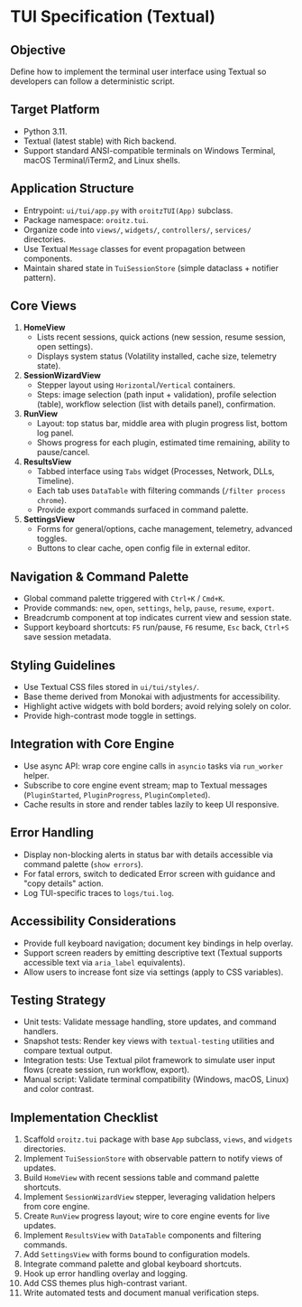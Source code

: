 # TUI Specification (Textual)

## Objective

Define how to implement the terminal user interface using Textual so developers can follow a deterministic script.

## Target Platform

- Python 3.11.
- Textual (latest stable) with Rich backend.
- Support standard ANSI-compatible terminals on Windows Terminal, macOS Terminal/iTerm2, and Linux shells.

## Application Structure

- Entrypoint: `ui/tui/app.py` with `oroitzTUI(App)` subclass.
- Package namespace: `oroitz.tui`.
- Organize code into `views/`, `widgets/`, `controllers/`, `services/` directories.
- Use Textual `Message` classes for event propagation between components.
- Maintain shared state in `TuiSessionStore` (simple dataclass + notifier pattern).

## Core Views

1. **HomeView**
   - Lists recent sessions, quick actions (new session, resume session, open settings).
   - Displays system status (Volatility installed, cache size, telemetry state).
2. **SessionWizardView**
   - Stepper layout using `Horizontal`/`Vertical` containers.
   - Steps: image selection (path input + validation), profile selection (table), workflow selection (list with details panel), confirmation.
3. **RunView**
   - Layout: top status bar, middle area with plugin progress list, bottom log panel.
   - Shows progress for each plugin, estimated time remaining, ability to pause/cancel.
4. **ResultsView**
   - Tabbed interface using `Tabs` widget (Processes, Network, DLLs, Timeline).
   - Each tab uses `DataTable` with filtering commands (`/filter process chrome`).
   - Provide export commands surfaced in command palette.
5. **SettingsView**
   - Forms for general/options, cache management, telemetry, advanced toggles.
   - Buttons to clear cache, open config file in external editor.

## Navigation & Command Palette

- Global command palette triggered with `Ctrl+K` / `Cmd+K`.
- Provide commands: `new`, `open`, `settings`, `help`, `pause`, `resume`, `export`.
- Breadcrumb component at top indicates current view and session state.
- Support keyboard shortcuts: `F5` run/pause, `F6` resume, `Esc` back, `Ctrl+S` save session metadata.

## Styling Guidelines

- Use Textual CSS files stored in `ui/tui/styles/`.
- Base theme derived from Monokai with adjustments for accessibility.
- Highlight active widgets with bold borders; avoid relying solely on color.
- Provide high-contrast mode toggle in settings.

## Integration with Core Engine

- Use async API: wrap core engine calls in `asyncio` tasks via `run_worker` helper.
- Subscribe to core engine event stream; map to Textual messages (`PluginStarted`, `PluginProgress`, `PluginCompleted`).
- Cache results in store and render tables lazily to keep UI responsive.

## Error Handling

- Display non-blocking alerts in status bar with details accessible via command palette (`show errors`).
- For fatal errors, switch to dedicated Error screen with guidance and "copy details" action.
- Log TUI-specific traces to `logs/tui.log`.

## Accessibility Considerations

- Provide full keyboard navigation; document key bindings in help overlay.
- Support screen readers by emitting descriptive text (Textual supports accessible text via `aria_label` equivalents).
- Allow users to increase font size via settings (apply to CSS variables).

## Testing Strategy

- Unit tests: Validate message handling, store updates, and command handlers.
- Snapshot tests: Render key views with `textual-testing` utilities and compare textual output.
- Integration tests: Use Textual pilot framework to simulate user input flows (create session, run workflow, export).
- Manual script: Validate terminal compatibility (Windows, macOS, Linux) and color contrast.

## Implementation Checklist

1. Scaffold `oroitz.tui` package with base `App` subclass, `views`, and `widgets` directories.
2. Implement `TuiSessionStore` with observable pattern to notify views of updates.
3. Build `HomeView` with recent sessions table and command palette shortcuts.
4. Implement `SessionWizardView` stepper, leveraging validation helpers from core engine.
5. Create `RunView` progress layout; wire to core engine events for live updates.
6. Implement `ResultsView` with `DataTable` components and filtering commands.
7. Add `SettingsView` with forms bound to configuration models.
8. Integrate command palette and global keyboard shortcuts.
9. Hook up error handling overlay and logging.
10. Add CSS themes plus high-contrast variant.
11. Write automated tests and document manual verification steps.
